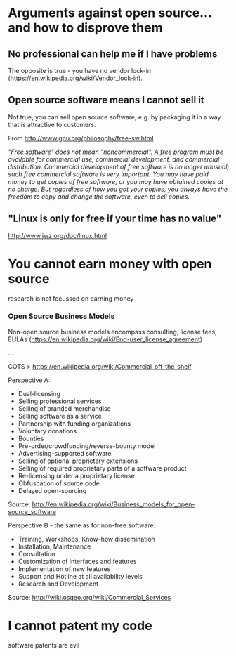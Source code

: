 # Arguments against open source... and how to disprove them

## No professional can help me if I have problems

The opposite is true - you have no vendor lock-in (https://en.wikipedia.org/wiki/Vendor_lock-in).

## Open source software means I cannot sell it

Not true, you can sell open source software, e.g. by packaging it in a way that is attractive to customers.

From http://www.gnu.org/philosophy/free-sw.html 

*<i class="octicon octicon-quote"></i> "Free software" does not mean "noncommercial". A free program must be available for commercial use, commercial development, and commercial distribution. Commercial development of free software is no longer unusual; such free commercial software is very important. You may have paid money to get copies of free software, or you may have obtained copies at no charge. But regardless of how you got your copies, you always have the freedom to copy and change the software, even to sell copies.*


## "Linux is only for free if your time has no value"

http://www.jwz.org/doc/linux.html 


# You cannot earn money with open source

research is not focussed on earning money

### Open Source Business Models

Non-open source business models encompass consulting, license fees, EULAs (https://en.wikipedia.org/wiki/End-user_license_agreement)

...

COTS > https://en.wikipedia.org/wiki/Commercial_off-the-shelf


Perspective A:
* Dual-licensing
* Selling professional services
* Selling of branded merchandise
* Selling software as a service
* Partnership with funding organizations
* Voluntary donations
* Bounties
* Pre-order/crowdfunding/reverse-bounty model
* Advertising-supported software
* Selling of optional proprietary extensions
* Selling of required proprietary parts of a software product
* Re-licensing under a proprietary license
* Obfuscation of source code
* Delayed open-sourcing

Source: http://en.wikipedia.org/wiki/Business_models_for_open-source_software 

Perspective B - the same as for non-free software:

* Training, Workshops, Know-how dissemination
* Installation, Maintenance
* Consultation
* Customization of interfaces and features
* Implementation of new features
* Support and Hotline at all availability levels
* Research and Development 

Source: http://wiki.osgeo.org/wiki/Commercial_Services
 



# I cannot patent my code

software patents are evil



